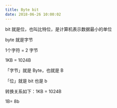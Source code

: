 ```yaml
---
title: Byte bit
date: 2018-06-26 10:00:02
---
```


bit 就是位，也叫比特位，是计算机表示数据最小的单位

byte 就是字节

1个字符 = 2 字节

1KB = 1024B

「字节」就是 Byte，也就是 B

「位」就是 bit 也是 b

转换关系如下：1KB = 1024B

1B= 8b

